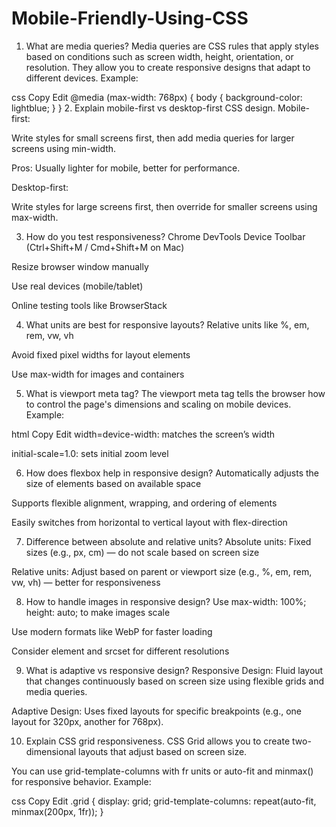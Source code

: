 # Mobile-Friendly-Using-CSS

1. What are media queries?
Media queries are CSS rules that apply styles based on conditions such as screen width, height, orientation, or resolution.
They allow you to create responsive designs that adapt to different devices.
Example:

css
Copy
Edit
@media (max-width: 768px) {
  body { background-color: lightblue; }
}
2. Explain mobile-first vs desktop-first CSS design.
Mobile-first:

Write styles for small screens first, then add media queries for larger screens using min-width.

Pros: Usually lighter for mobile, better for performance.

Desktop-first:

Write styles for large screens first, then override for smaller screens using max-width.

3. How do you test responsiveness?
Chrome DevTools Device Toolbar (Ctrl+Shift+M / Cmd+Shift+M on Mac)

Resize browser window manually

Use real devices (mobile/tablet)

Online testing tools like BrowserStack

4. What units are best for responsive layouts?
Relative units like %, em, rem, vw, vh

Avoid fixed pixel widths for layout elements

Use max-width for images and containers

5. What is viewport meta tag?
The viewport meta tag tells the browser how to control the page's dimensions and scaling on mobile devices.
Example:

html
Copy
Edit
<meta name="viewport" content="width=device-width, initial-scale=1.0">
width=device-width: matches the screen’s width

initial-scale=1.0: sets initial zoom level

6. How does flexbox help in responsive design?
Automatically adjusts the size of elements based on available space

Supports flexible alignment, wrapping, and ordering of elements

Easily switches from horizontal to vertical layout with flex-direction

7. Difference between absolute and relative units?
Absolute units: Fixed sizes (e.g., px, cm) — do not scale based on screen size

Relative units: Adjust based on parent or viewport size (e.g., %, em, rem, vw, vh) — better for responsiveness

8. How to handle images in responsive design?
Use max-width: 100%; height: auto; to make images scale

Use modern formats like WebP for faster loading

Consider <picture> element and srcset for different resolutions

9. What is adaptive vs responsive design?
Responsive Design: Fluid layout that changes continuously based on screen size using flexible grids and media queries.

Adaptive Design: Uses fixed layouts for specific breakpoints (e.g., one layout for 320px, another for 768px).

10. Explain CSS grid responsiveness.
CSS Grid allows you to create two-dimensional layouts that adjust based on screen size.

You can use grid-template-columns with fr units or auto-fit and minmax() for responsive behavior.
Example:

css
Copy
Edit
.grid {
  display: grid;
  grid-template-columns: repeat(auto-fit, minmax(200px, 1fr));
}
